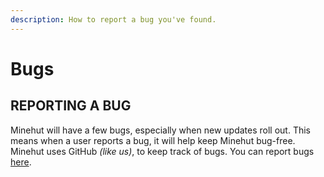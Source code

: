 ```yaml
---
description: How to report a bug you've found.
---
```


# Bugs

## REPORTING A BUG

Minehut will have a few bugs, especially when new updates roll out. This means when a user reports a bug, it will help keep Minehut bug-free. Minehut uses GitHub _\(like us\)_, to keep track of bugs. You can report bugs [here](https://github.com/Minehut/Meta).
